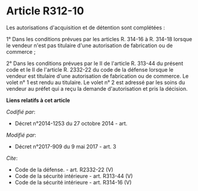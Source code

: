 # Article R312-10

Les autorisations d'acquisition et de détention sont complétées : 

1° Dans les conditions prévues par les articles R. 314-16 à R. 314-18 lorsque le vendeur n'est pas titulaire d'une
autorisation de fabrication ou de commerce ; 

2° Dans les conditions prévues par le II de l'article R. 313-44 du présent code et le II de l'article R. 2332-22 du code de
la défense lorsque le vendeur est titulaire d'une autorisation de fabrication ou de commerce. Le volet n° 1 est rendu au
titulaire. Le volet n° 2 est adressé par les soins du vendeur au préfet qui a reçu la demande d'autorisation et pris la
décision.

**Liens relatifs à cet article**

_Codifié par_:

  - Décret n°2014-1253 du 27 octobre 2014 - art.

_Modifié par_:

  - Décret n°2017-909 du 9 mai 2017 - art. 3

_Cite_:

  - Code de la défense. - art. R2332-22 (V)
  - Code de la sécurité intérieure - art. R313-44 (V)
  - Code de la sécurité intérieure - art. R314-16 (V)
